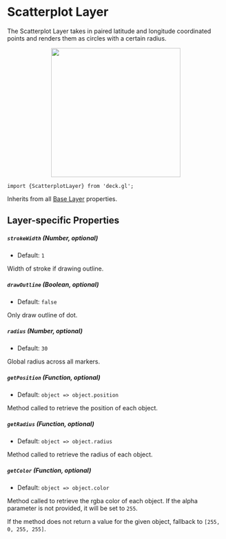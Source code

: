 # Scatterplot Layer

The Scatterplot Layer takes in paired latitude and longitude coordinated
points and renders them as circles with a certain radius.

<div align="center">
  <img height="300" src="https://github.com/uber/deck.gl/raw/dev/demo/src/static/images/demo-thumb-scatterplot.jpg" />
</div>

    import {ScatterplotLayer} from 'deck.gl';

Inherits from all [Base Layer](/docs/layers/base-layer.md) properties.

## Layer-specific Properties

##### `strokeWidth` (Number, optional)

- Default: `1`

Width of stroke if drawing outline.

##### `drawOutline` (Boolean, optional)

- Default: `false`

Only draw outline of dot.

##### `radius` (Number, optional)

- Default: `30`

Global radius across all markers.

##### `getPosition` (Function, optional)

- Default: `object => object.position`

Method called to retrieve the position of each object.

##### `getRadius` (Function, optional)

- Default: `object => object.radius`

Method called to retrieve the radius of each object.

##### `getColor` (Function, optional)

- Default: `object => object.color`

Method called to retrieve the rgba color of each object. If the alpha parameter
is not provided, it will be set to `255`.

If the method does not return a value for the given object, fallback to
`[255, 0, 255, 255]`.
